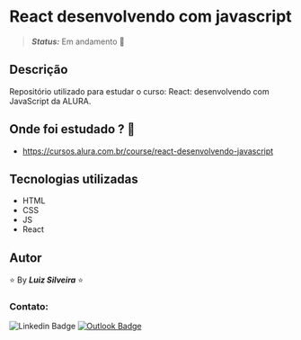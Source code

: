 <!-- :heavy_check_mark: -->
<!-- :construction: -->

# React desenvolvendo com javascript

<!-- > **_Status:_** Finalizado :heavy_check_mark: -->

> **_Status:_** Em andamento :construction:

## Descrição

Repositório utilizado para estudar o curso: React: desenvolvendo com JavaScript da ALURA.

## Onde foi estudado ? :scroll:

- https://cursos.alura.com.br/course/react-desenvolvendo-javascript

## Tecnologias utilizadas

- HTML
- CSS
- JS
- React

## Autor

:star: By **_Luiz Silveira_** :star:

### Contato:

![Linkedin Badge](https://img.shields.io/badge/-Luiz-blue?style=flat-square&logo=Linkedin&logoColor=white&link=https://www.linkedin.com/in/luiz-silveira-front-end/) [![Outlook Badge](https://img.shields.io/badge/-l.filiphis@hotmail.com-blue?style=flat-square&logo=microsoft-outlook&logoColor=white&link=mailto:l.filiphis@hotmail.com)](mailto:l.filiphis@hotmail)
